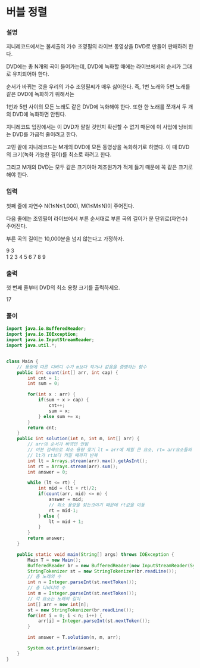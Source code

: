 # 버블 정렬
### 설명
지니레코드에서는 불세출의 가수 조영필의 라이브 동영상을 DVD로 만들어 판매하려 한다.

DVD에는 총 N개의 곡이 들어가는데, DVD에 녹화할 때에는 라이브에서의 순서가 그대로 유지되어야 한다.

순서가 바뀌는 것을 우리의 가수 조영필씨가 매우 싫어한다. 즉, 1번 노래와 5번 노래를 같은 DVD에 녹화하기 위해서는

1번과 5번 사이의 모든 노래도 같은 DVD에 녹화해야 한다. 또한 한 노래를 쪼개서 두 개의 DVD에 녹화하면 안된다.

지니레코드 입장에서는 이 DVD가 팔릴 것인지 확신할 수 없기 때문에 이 사업에 낭비되는 DVD를 가급적 줄이려고 한다.

고민 끝에 지니레코드는 M개의 DVD에 모든 동영상을 녹화하기로 하였다. 이 때 DVD의 크기(녹화 가능한 길이)를 최소로 하려고 한다.

그리고 M개의 DVD는 모두 같은 크기여야 제조원가가 적게 들기 때문에 꼭 같은 크기로 해야 한다.
### 입력
첫째 줄에 자연수 N(1≤N≤1,000), M(1≤M≤N)이 주어진다.

다음 줄에는 조영필이 라이브에서 부른 순서대로 부른 곡의 길이가 분 단위로(자연수) 주어진다.

부른 곡의 길이는 10,000분을 넘지 않는다고 가정하자.
<p>9 3<br>
1 2 3 4 5 6 7 8 9
</p>

### 출력
첫 번째 줄부터 DVD의 최소 용량 크기를 출력하세요.
<p>17</p>

### 풀이
```java
import java.io.BufferedReader;
import java.io.IOException;
import java.io.InputStreamReader;
import java.util.*;


class Main {
    // 용량에 따른 디비디 수가 m보다 작거나 같음을 증명하는 함수
    public int count(int[] arr, int cap) {
        int cnt = 1;
        int sum = 0;

        for(int x : arr) {
            if(sum + x > cap) {
                cnt++;
                sum = x;
            } else sum += x;
        }
        return cnt;
    }
    public int solution(int n, int m, int[] arr) {
        // arr의 순서가 바뀌면 안됨
        // 이분 검색으로 최소 용량 찾기 lt = arr에 제일 큰 요소, rt= arr요소들의 합
        // lt가 rt보다 커질 때까지 반복
        int lt = Arrays.stream(arr).max().getAsInt();
        int rt = Arrays.stream(arr).sum();
        int answer = 0;

        while (lt <= rt) {
            int mid = (lt + rt)/2;
            if(count(arr, mid) <= m) {
                answer = mid;
                // 최소 용량을 찾는것이기 때문에 rt값을 이동
                rt = mid-1;
            } else {
                lt = mid + 1;
            }
        }
        return answer;
    }

    public static void main(String[] args) throws IOException {
        Main T = new Main();
        BufferedReader br = new BufferedReader(new InputStreamReader(System.in));
        StringTokenizer st = new StringTokenizer(br.readLine());
        // 총 노래의 수
        int n = Integer.parseInt(st.nextToken());
        // 총 디비디의 수
        int m = Integer.parseInt(st.nextToken());
        // 각 요소는 노래의 길이
        int[] arr = new int[n];
        st = new StringTokenizer(br.readLine());
        for(int i = 0; i < n; i++) {
            arr[i] = Integer.parseInt(st.nextToken());
        }

        int answer = T.solution(n, m, arr);

        System.out.println(answer);
    }
}

```